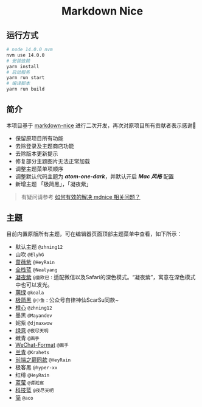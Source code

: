 <h1 align="center">Markdown Nice</h1>

## 运行方式

```bash
# node 14.0.0 nvm
nvm use 14.0.0
# 安装依赖
yarn install
# 启动服务
yarn run start
# 编译脚本
yarn run build
```

## 简介

本项目基于 [markdown-nice](https://github.com/mdnice/markdown-nice) 进行二次开发，再次对原项目所有贡献者表示感谢🙏

- 保留原项目所有功能
- 去除登录及主题商店功能
- 去除版本更新提示
- 修复部分主题图片无法正常加载
- 调整主题菜单项顺序
- 调整默认代码主题为 ***atom-one-dark***，并默认开启 ***Mac 风格*** 配置
- 新增主题 「极简黑」，「凝夜紫」

> 有疑问请参考 [如何有效的解决 mdnice 相关问题？](https://github.com/mdnice/markdown-nice/issues/163)

## 主题

目前内置原版所有主题，可在编辑器页面顶部主题菜单中查看，如下所示：

- 默认主题 `@zhning12`
- 山吹 `@ElyhG`
- [蔷薇紫](https://mp.weixin.qq.com/s/x0xqSpQixW2xj5qXCgWSyA) `@HeyRain`
- [全栈蓝](https://mp.weixin.qq.com/s/_lO3cd0FcF0Dg3TRnHPdwg) `@Nealyang`
- [凝夜紫](https://mp.weixin.qq.com/s/0IDhUGxZtMDFGD-Z9Ij_Cg) `@童欧巴` : 适配微信以及Safari的深色模式。“凝夜紫”，寓意在深色模式中也可以发光。
- [萌绿](https://mp.weixin.qq.com/s/iK3r9I28NMWApEydH046-w) `@koala`
- [极简黑](https://mp.weixin.qq.com/s/6UQmAhyXQY6AaYcyd1npIg) `@小鱼` : 公众号自律神仙ScarSu同款~
- [橙心](https://mp.weixin.qq.com/s?__biz=MzIwNTA4NzI1Mw==&mid=2247485062&amp;idx=1&amp;sn=0eaa314bb165c71a8f57c8baf4226f57&source=41#wechat_redirect) `@zhning12`
- 墨黑 `@Mayandev`
- 姹紫 `@djmaxwow`
- [绿意](https://mp.weixin.qq.com/s/gpancJ62Dkd4ccXzFg2g5Q) `@夜尽天明`
- 嫩青 `@画手`
- [WeChat-Format](https://mp.weixin.qq.com/s?__biz=MzIwNTA4NzI1Mw==&mid=2247485061&amp;idx=1&amp;sn=36047ec080d1daaf63d733d18e546ba7&source=41#wechat_redirect) `@画手`
- [兰青](https://mp.weixin.qq.com/s/iL8xlH0I3yOEOrhcBqc0kg) `@Krahets`
- [前端之巅同款](https://mp.weixin.qq.com/s/sSJwPflpzan1R_7kmBRwmQ) `@HeyRain`
- 极客黑 `@hyper-xx`
- 红绯 `@HeyRain`
- [蓝莹](https://mp.weixin.qq.com/s/OfRQaBe3XVXXjE7f84nSwA) `@谭淞宸`
- [科技蓝](https://mp.weixin.qq.com/s/hEQA4GEFycBjvScko4DeqQ) `@夜尽天明`
- [简](https://mp.weixin.qq.com/s/JawcVvG_y8igDK5reRDktg) `@aco`